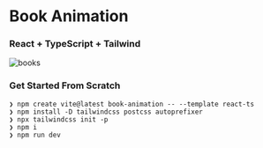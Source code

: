 # Book Animation

### React + TypeScript + Tailwind

![books](./src/assets/books.gif)

### Get Started From Scratch

```
❯ npm create vite@latest book-animation -- --template react-ts
❯ npm install -D tailwindcss postcss autoprefixer
❯ npx tailwindcss init -p
❯ npm i
❯ npm run dev
```
